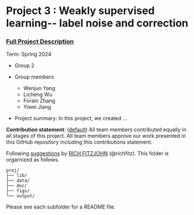 # Project 3 : Weakly supervised learning-- label noise and correction


### [Full Project Description](doc/project3_desc.md)

Term: Spring 2024

+ Group 2
+ Group members
	+ Wenjun Yang
	+ Licheng Wu
	+ Forain Zhang
	+ Yiwei Jiang


+ Project summary: In this project, we created ...
	
**Contribution statement**: ([default](doc/a_note_on_contributions.md)) All team members contributed equally in all stages of this project. All team members approve our work presented in this GitHub repository including this contributions statement. 

Following [suggestions](http://nicercode.github.io/blog/2013-04-05-projects/) by [RICH FITZJOHN](http://nicercode.github.io/about/#Team) (@richfitz). This folder is orgarnized as follows.

```
proj/
├── lib/
├── data/
├── doc/
├── figs/
└── output/
```

Please see each subfolder for a README file.
